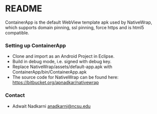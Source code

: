 # README #

ContainerApp is the default WebView template apk used by NativeWrap, which supports domain pinning, ssl pinning, force https and is html5 compatible.

### Setting up ContainerApp ###

- Clone and import as an Android Project in Eclipse. 
- Build in debug mode, i.e. signed with debug key.
- Replace NativeWrap/assets/default-app.apk with ContainerApp/bin/ContainerApp.apk
- The source code for NativeWrap can be found here: https://bitbucket.org/apnadkar/nativewrap

### Contact ###

* Adwait Nadkarni <anadkarni@ncsu.edu>